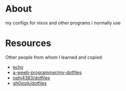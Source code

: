 # About

my configs for nixos and other programs i normally use 

# Resources

Other people from whom I learned and copied:

- [echo](https://github.com/exhq)
- [ a-weeb-programmer/my-dotfiles](https://github.com/a-weeb-programmer/my-dotfiles)
- [ophi4383/dotfiles](https://github.com/ophi4383/dotfiles)
- [gh0stzk/dotfiles](https://github.com/gh0stzk/dotfiles)
